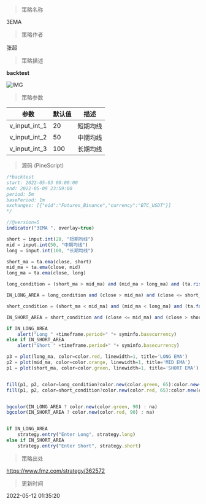 
> 策略名称

3EMA

> 策略作者

张超

> 策略描述

**backtest**

 ![IMG](https://www.fmz.com/upload/asset/106b24ced36e0a7aa2c.png) 

> 策略参数



|参数|默认值|描述|
|----|----|----|
|v_input_int_1|20|短期均线|
|v_input_int_2|50|中期均线|
|v_input_int_3|100|长期均线|


> 源码 (PineScript)

``` javascript
/*backtest
start: 2022-05-03 00:00:00
end: 2022-05-09 23:59:00
period: 5m
basePeriod: 1m
exchanges: [{"eid":"Futures_Binance","currency":"BTC_USDT"}]
*/

//@version=5
indicator("3EMA ", overlay=true)

short = input.int(20, "短期均线")
mid = input.int(50, "中期均线")
long = input.int(100, "长期均线")

short_ma = ta.ema(close, short)
mid_ma = ta.ema(close, mid)
long_ma = ta.ema(close, long)

long_condition = (short_ma > mid_ma) and (mid_ma > long_ma) and (ta.rising(mid_ma, 2))

IN_LONG_AREA = long_condition and (close > mid_ma) and (close <= short_ma)

short_condition = (short_ma < mid_ma) and (mid_ma < long_ma) and (ta.falling(mid_ma, 2))

IN_SHORT_AREA = short_condition and (close <= mid_ma) and (close > short_ma)

if IN_LONG_AREA
    alert("Long " +timeframe.period+" "+ syminfo.basecurrency)
else if IN_SHORT_AREA
    alert("Short " +timeframe.period+" "+ syminfo.basecurrency)

p3 = plot(long_ma, color=color.red, linewidth=1, title='LONG EMA')
p2 = plot(mid_ma, color=color.orange, linewidth=1, title='MID EMA')
p1 = plot(short_ma, color=color.green, linewidth=1, title='SHORT EMA')


fill(p1, p2, color=long_condition?color.new(color.green, 65):color.new(color.white, 100))
fill(p1, p2, color=short_condition?color.new(color.red, 65):color.new(color.white, 100))


bgcolor(IN_LONG_AREA ? color.new(color.green, 90) : na)
bgcolor(IN_SHORT_AREA ? color.new(color.red, 90) : na)


if IN_LONG_AREA
    strategy.entry("Enter Long", strategy.long)
else if IN_SHORT_AREA
    strategy.entry("Enter Short", strategy.short)
```

> 策略出处

https://www.fmz.com/strategy/362572

> 更新时间

2022-05-12 01:35:20
